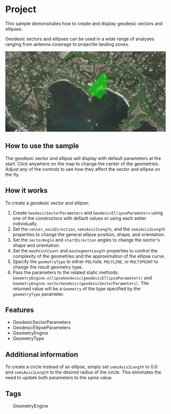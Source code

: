 <h1>Project</h1>

<p>This sample demonstrates how to create and display geodesic sectors and ellipses.</p>

<p>Geodesic sectors and ellipses can be used in a wide range of analyses ranging from antenna coverage to projectile landing zones.</p>

<p><img src="GeodesicSectorAndEllipse.png"/></p>

<h2>How to use the sample</h2>

<p>The geodesic sector and ellipse will display with default parameters at the start. Click anywhere on the map to change the center of the geometries. Adjust any of the controls to see how they affect the sector and ellipse on the fly.</p>

<h2 id="howitworks">How it works</h2>

<p>To create a geodesic sector and ellipse:</p>

<ol>
<li>Create <code>GeodesicSectorParameters</code> and <code>GeodesicEllipseParameters</code> using one of the constructors with default values or using each setter individually.</li>

<li>Set the <code>center</code>, <code>axisDirection</code>, <code>semiAxis1Length</code>, and the <code>semiAxis2Length</code> properties to change the general ellipse position, shape, and orientation.</li>

<li>Set the <code>sectorAngle</code> and <code>startDirection</code> angles to change the sector's shape and orientation.</li>

<li>Set the <code>maxPointCount</code> and <code>maxSegmentLength</code> properties to control the complexity of the geometries and the approximation of the ellipse curve.</li>

<li>Specify the <code>geometryType</code> to either <code>POLYGON</code>, <code>POLYLINE</code>, or <code>MULTIPOINT</code> to change the result geometry type.</li>

<li>Pass the parameters to the related static methods: <code>GeometryEngine.ellipseGeodesic(geodesicEllipseParameters)</code> and <code>GeometryEngine.sectorGeodesic(geodesicSectorParameters)</code>. The returned value will be a <code>Geometry</code> of the type specified by the <code>geometryType</code> parameter.</li>
</ol>

<h2>Features</h2>

<ul>
<li>GeodesicSectorParameters</li>

<li>GeodesicEllipseParameters</li>

<li>GeometryEngine</li>

<li>GeometryType</li>
</ul>

<h2 id="additionalinformation">Additional information</h2>

<p>To create a circle instead of an ellipse, simply set <code>semiAxis2Length</code> to 0.0 and <code>semiAxis1Length</code> to the desired radius of the circle. This eliminates the need to update both parameters to the same value.</p>

<h2>Tags</h2>

<ul>

<p>GeometryEngine</p>

</ul>